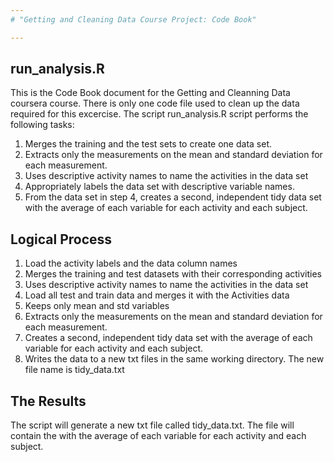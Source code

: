 ```yaml
---
# "Getting and Cleaning Data Course Project: Code Book"

---
```

## run_analysis.R

This is the Code Book document for the Getting and Cleanning Data coursera course. There is only one code file used to clean up the data required for this excercise. The script run_analysis.R script performs the following tasks:

1. Merges the training and the test sets to create one data set.
2. Extracts only the measurements on the mean and standard deviation for each measurement. 
3. Uses descriptive activity names to name the activities in the data set
4. Appropriately labels the data set with descriptive variable names. 
5. From the data set in step 4, creates a second, independent tidy data set with the average of each variable for each activity and each subject.

## Logical Process

1. Load the activity labels and the data column names
2. Merges the training and test datasets with their corresponding activities
3. Uses descriptive activity names to name the activities in the data set
4. Load all test and train data and merges it with the Activities data
5. Keeps only mean and std variables
6. Extracts only the measurements on the mean and standard deviation for each measurement.
7. Creates a second, independent tidy data set with the average of each variable for each activity and each subject.
8. Writes the data to a new txt files in the same working directory. The new file name is tidy_data.txt

## The Results

The script will generate a new txt file called tidy_data.txt. The file will contain the with the average of each variable for each activity and each subject.